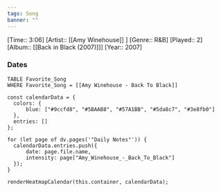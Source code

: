 ```yaml
---
tags: Song  
banner: ""
---
```

[Time:: 3:06]
[Artist:: [[Amy Winehouse]] ]
[Genre:: R&B]
[Played:: 2]
[Album:: [[Back in Black (2007)]]]
[Year:: 2007]
### Dates
````dataview
TABLE Favorite_Song
WHERE Favorite_Song = [[Amy Winehouse - Back To Black]]
````

  ```dataviewjs
const calendarData = { 
	colors: { 
		blue: ["#9ccfd8", "#5BAAB8", "#57A1BB", "#5da8c7", "#3e8fb0"] 
	}, 
	entries: [] 
}; 

for (let page of dv.pages('"Daily Notes"')) { 
	calendarData.entries.push({ 
		date: page.file.name, 
		intensity: page["Amy_Winehouse_-_Back_To_Black"]
	}); 
} 

renderHeatmapCalendar(this.container, calendarData);
```
